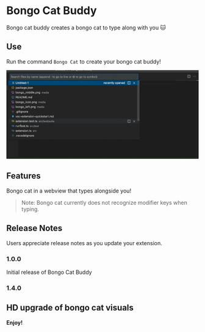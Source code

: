 # Bongo Cat Buddy

Bongo cat buddy creates a bongo cat to type along with you 🐱

## Use

Run the command `Bongo Cat` to create your bongo cat buddy!

![Bongo Cat Use GIF](/media/bongo_cat_gif.gif?raw=true)

## Features

Bongo cat in a webview that types alongside you!

> Note: Bongo cat currently does not recognize modifier keys when typing.


## Release Notes

Users appreciate release notes as you update your extension.

### 1.0.0

Initial release of Bongo Cat Buddy

### 1.4.0

HD upgrade of bongo cat visuals
-----------------------------------------------------------------------------------------------------------

**Enjoy!**

